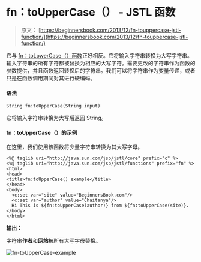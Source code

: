 # fn：toUpperCase（） - JSTL 函数

> 原文： [https://beginnersbook.com/2013/12/fn-touppercase-jstl-function/](https://beginnersbook.com/2013/12/fn-touppercase-jstl-function/)

它与 [fn：toLowerCase（）函数](https://beginnersbook.com/2013/12/fn-tolowercase-jstl-function/)正好相反。它将输入字符串转换为大写字符串。输入字符串的所有字符都被替换为相应的大写字符。需要更改的字符串作为函数的参数提供，并且函数返回转换后的字符串。我们可以将字符串作为变量传递，或者只是在函数调用期间对其进行硬编码。

#### 语法

```
String fn:toUpperCase(String input)
```

它将输入字符串转换为大写后返回 String。

#### fn：toUpperCase（）的示例

在这里，我们使用该函数将少量字符串转换为其大写字母。

```
<%@ taglib uri="http://java.sun.com/jsp/jstl/core" prefix="c" %>
<%@ taglib uri="http://java.sun.com/jsp/jstl/functions" prefix="fn" %>
<html>
<head>
<title>fn:toUpperCase() example</title>
</head>
<body>
  <c:set var="site" value="BeginnersBook.com"/>
  <c:set var="author" value="Chaitanya"/>
  Hi This is ${fn:toUpperCase(author)} from ${fn:toUpperCase(site)}.
</body>
</html>
```

**输出：**

字符串**作者**和**网站**被所有大写字母替换。

![fn-toUpperCase-example](../Images/cd6a6d6734e4e63ce650f70d24cc5285.jpg)